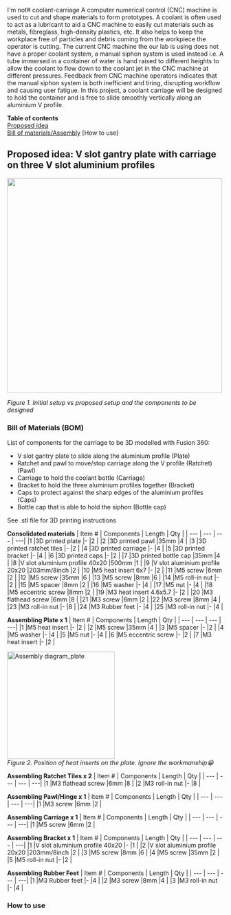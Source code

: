 I'm not# coolant-carriage
A computer numerical control (CNC) machine is used to cut and shape materials to form prototypes. A coolant is often used to act as a lubricant to aid a CNC machine to easily cut materials such as metals, fibreglass, high-density plastics, etc. It also helps to keep the workplace free of particles and debris coming from the workpiece the operator is cutting. The current CNC machine the our lab is using does not have a proper coolant system, a manual siphon system is used instead i.e. A tube immersed in a container of water is hand raised to different heights to allow the coolant to flow down to the coolant jet in the CNC machine at different pressures. Feedback from CNC machine operators indicates that the manual siphon system is both inefficient and tiring, disrupting workflow and causing user fatigue. In this project, a coolant carriage will be designed to hold the container and is free to slide smoothly vertically along an aluminium V profile. 

**Table of contents**\
[Proposed idea](https://github.com/chiopchiop/coolant-carriage#proposed-idea-v-slot-gantry-plate-with-carriage-on-three-v-slot-aluminium-profiles)\
[Bill of materials/Assembly](https://github.com/chiopchiop/coolant-carriage#bill-of-materials-bom)
[How to use}

## Proposed idea: V slot gantry plate with carriage on three V slot aluminium profiles
<img src='https://github.com/chiopchiop/coolant-carriage/assets/135982821/6f16cc55-07b3-4754-b0de-2093312e9b99' width='500'>

*Figure 1. Initial setup vs proposed setup and the components to be designed*

### Bill of Materials (BOM)
List of components for the carriage to be 3D modelled with Fusion 360:
- V slot gantry plate to slide along the aluminium profile (Plate)
- Ratchet and pawl to move/stop carriage along the V profile (Ratchet) (Pawl)
- Carriage to hold the coolant bottle (Carriage)
- Bracket to hold the three aluminium profiles together (Bracket)
- Caps to protect against the sharp edges of the aluminium profiles (Caps)
- Bottle cap that is able to hold the siphon (Bottle cap)

See .stl file for 3D printing instructions

**Consolidated materials**
| Item # | Components  | Length | Qty |
| --- | --- | --- | ---|
|1 |3D printed plate |-    |2 |
|2 |3D printed pawl       |35mm |4 |
|3 |3D printed ratchet tiles      |-    |2 |
|4 |3D printed carriage      |-    |4 |
|5 |3D printed bracket      |-    |4 |
|6 |3D printed caps |-    |2 |
|7 |3D printed bottle cap       |35mm |4 |
|8 |V slot aluminium profile 40x20 |500mm   |1 |
|9 |V slot aluminium profile 20x20 |203mm/8inch |2 |
|10 |M5 heat insert 6x7 |-    |2 |
|11 |M5 screw |6mm    |2 |
|12 |M5 screw       |35mm |6 |
|13 |M5 screw      |8mm    |6 |
|14 |M5 roll-in nut      |-    |2 |
|15 |M5 spacer      |8mm    |2 |
|16 |M5 washer      |-    |4 |
|17 |M5 nut      |-    |4 |
|18 |M5 eccentric screw      |8mm    |2 |
|19 |M3 heat insert 4.6x5.7     |-    |2 |
|20 |M3 flathead screw |6mm    |8 |
|21 |M3 screw |6mm    |2 |
|22 |M3 screw       |8mm |4 |
|23 |M3 roll-in nut       |- |8 |
|24 |M3 Rubber feet |-    |4 |
|25 |M3 roll-in nut |-    |4 |


**Assembling Plate x 1**
| Item # | Components  | Length | Qty |
| --- | --- | --- | ---|
|1 |M5 heat insert |-    |2 |
|2 |M5 screw       |35mm |4 |
|3 |M5 spacer      |-    |2 |
|4 |M5 washer      |-    |4 |
|5 |M5 nut      |-    |4 |
|6 |M5 eccentric screw      |-    |2 |
|7 |M3 heat insert      |-    |2 |

<img src='https://github.com/chiopchiop/coolant-carriage/assets/135982821/1afaba48-f15b-4992-bc3d-8327ed2be92e' alt= 'Assembly diagram_plate' width='250'>\
*Figure 2. Position of heat inserts on the plate. Ignore the workmanship:grin:*

**Assembling Ratchet Tiles x 2**
| Item # | Components  | Length | Qty |
| --- | --- | --- | ---|
|1 |M3 flathead screw |6mm    |8 |
|2 |M3 roll-in nut       |- |8 |

**Assembling Pawl/Hinge x 1**
| Item # | Components  | Length | Qty |
| --- | --- | --- | ---|
|1 |M3 screw |6mm    |2 |

**Assembling Carriage x 1**
| Item # | Components  | Length | Qty |
| --- | --- | --- | ---|
|1 |M5 screw |6mm    |2 |

**Assembling Bracket x 1**
| Item # | Components  | Length | Qty |
| --- | --- | --- | ---|
|1 |V slot aluminium profile 40x20 |-    |1 |
|2 |V slot aluminium profile 20x20 |203mm/8inch |2 |
|3 |M5 screw      |8mm    |6 |
|4 |M5 screw      |35mm    |2 |
|5 |M5 roll-in nut      |-    |2 |
  
**Assembling Rubber Feet**
| Item # | Components  | Length | Qty |
| --- | --- | --- | ---|
|1 |M3 Rubber feet |-    |4 |
|2 |M3 screw       |8mm |4 |
|3 |M3 roll-in nut |-    |4 |

### How to use
